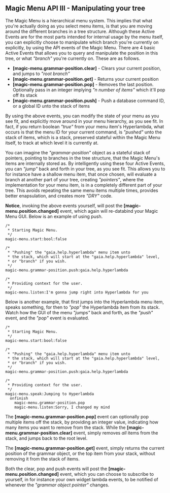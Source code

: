 ## Magic Menu API III - Manipulating your tree

The Magic Menu is a hierarchical menu system. This implies that what you're actually doing as you select menu items,
is that you are moving around the different branches in a tree structure. Although these Active Events are for the
most parts intended for internal usage by the menu itself, you can explicitly choose to manipulate
which branch you're currently on explicitly, by using the API events of the Magic Menu. There are 4 basic Active Events
that allows you to query and manipulate the position in this tree, or what _"branch"_ you're currently on.
These are as follows.

* __[magic-menu.grammar-position.clear]__ - Clears your current position, and jumps to _"root branch"_
* __[magic-menu.grammar-position.get]__ - Returns your current position
* __[magic-menu.grammar-position.pop]__ - Removes the last position. Optionally pass in an integer implying _"n number of items"_ which it'll pop off its stack
* __[magic-menu.grammar-position.push]__ - Push a database command ID, or a global ID unto the stack of items

By using the above events, you can modify the state of your menu as you see fit, and explicitly move around in
your menu hierarchy, as you see fit. In fact, if you return boolean _"true"_ from your menu item's Hyperlambda,
what occurs is that the menu ID for your current command, is _"pushed"_ unto the stack of items, which is a
stack, preserved stateful within the Magic Menu itself, to track at which level it is currently at.

You can imagine the _"grammar-position"_ object as a stateful stack of pointers, pointing to branches in the tree
structure, that the Magic Menu's items are internally stored as. By intelligently using these four Active Events,
you can _"jump"_ back and forth in your tree, as you see fit. This allows you to for instance have a shallow
menu item, that once chosen, will evaluate a branch at another part of your tree, creating _"pointers"_, where
the implementation for your menu item, is in a completely different part of your tree. This avoids repeating
the same menu items multiple times, provides better enapsulation, and creates more _"DRY"_ code.

**Notice**, invoking the above events yourself, will post the **[magic-menu.position.changed]** event, which
again will re-databind your Magic Menu GUI. Below is an example of using push.

```hyperlambda-snippet
/*
 * Starting Magic Menu.
 */
magic-menu.start:bool:false

/*
 * "Pushing" the "gaia.help.hyperlambda" menu item unto
 * the stack, which will start at the "gaia.help.hyperlambda" level,
 * or "branch" if you wish.
 */
magic-menu.grammar-position.push:gaia.help.hyperlambda

/*
 * Providing context for the user.
 */
magic-menu.listen:I'm gonna jump right into Hyperlambda for you
```

Below is another example, that first jumps into the Hyperlambda menu item, speaks something, for then to _"pop"_
the Hyperlambda item from its stack. Watch how the GUI of the menu _"jumps"_ back and forth, as the _"push"_
event, and the _"pop"_ event is evaluated.


```hyperlambda-snippet
/*
 * Starting Magic Menu.
 */
magic-menu.start:bool:false

/*
 * "Pushing" the "gaia.help.hyperlambda" menu item unto
 * the stack, which will start at the "gaia.help.hyperlambda" level,
 * or "branch" if you wish.
 */
magic-menu.grammar-position.push:gaia.help.hyperlambda

/*
 * Providing context for the user.
 */
magic-menu.speak:Jumping to Hyperlambda
  onfinish
    magic-menu.grammar-position.pop
    magic-menu.listen:Sorry, I changed my mind
```

The **[magic-menu.grammar-position.pop]** event can optionally pop multiple items off the stack, by providing
an integer value, indicating how many items you want to remove from the stack. While the **[magic-menu.grammar-position.clear]**
event, simply removes _all_ items from the stack, and jumps back to the root level.

The **[magic-menu.grammar-position.get]** event, simply returns the current position of the grammar object, or
the top item from your stack, without removing it from the stack of items.

Both the clear, pop and push events will post the **[magic-menu.position.changed]** event, which you can choose
to subscribe to yourself, in for instance your own widget lambda events, to be notified of whenever the
_"grammar object pointer"_ changes.
